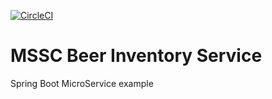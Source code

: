 [![CircleCI](https://dl.circleci.com/status-badge/img/gh/HoussSak/mssc-beer-inventory-service/tree/main.svg?style=svg)](https://dl.circleci.com/status-badge/redirect/gh/HoussSak/mssc-beer-inventory-service/tree/main)
# MSSC Beer Inventory Service
Spring Boot MicroService example
